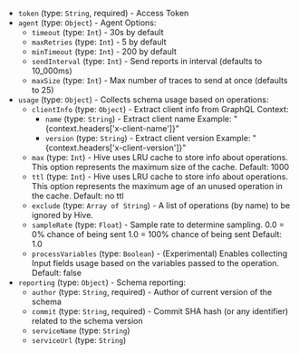 
* `token` (type: `String`, required) - Access Token
* `agent` (type: `Object`) - Agent Options: 
  * `timeout` (type: `Int`) - 30s by default
  * `maxRetries` (type: `Int`) - 5 by default
  * `minTimeout` (type: `Int`) - 200 by default
  * `sendInterval` (type: `Int`) - Send reports in interval (defaults to 10_000ms)
  * `maxSize` (type: `Int`) - Max number of traces to send at once (defaults to 25)
* `usage` (type: `Object`) - Collects schema usage based on operations: 
  * `clientInfo` (type: `Object`) - Extract client info from GraphQL Context: 
    * `name` (type: `String`) - Extract client name
Example: "{context.headers['x-client-name']}"
    * `version` (type: `String`) - Extract client version
Example: "{context.headers['x-client-version']}"
  * `max` (type: `Int`) - Hive uses LRU cache to store info about operations.
This option represents the maximum size of the cache.
Default: 1000
  * `ttl` (type: `Int`) - Hive uses LRU cache to store info about operations.
This option represents the maximum age of an unused operation in the cache.
Default: no ttl
  * `exclude` (type: `Array of String`) - A list of operations (by name) to be ignored by Hive.
  * `sampleRate` (type: `Float`) - Sample rate to determine sampling.
0.0 = 0% chance of being sent
1.0 = 100% chance of being sent
Default: 1.0
  * `processVariables` (type: `Boolean`) - (Experimental) Enables collecting Input fields usage based on the variables passed to the operation.
Default: false
* `reporting` (type: `Object`) - Schema reporting: 
  * `author` (type: `String`, required) - Author of current version of the schema
  * `commit` (type: `String`, required) - Commit SHA hash (or any identifier) related to the schema version
  * `serviceName` (type: `String`)
  * `serviceUrl` (type: `String`)